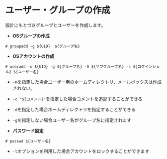 # ユーザー・グループの作成
設計にもとづきグループとユーザーを作成します。  

* **OSグループの作成**  

```
# groupadd -g ${GID}  ${グループ名}
```

* **OSアカウントの作成**  

```
# useradd -u ${UID} -g ${グループ名} -G ${サブグループ名} -s ${ログインシェル} ${ユーザー名}
```

* `-M`を指定した場合ユーザー用のホームディレクトリ、メールボックスは作成されない。
* `-c "${コメント}"`を指定した場合コメントを追記することができる
* `-d`を指定した場合ホームディレクトリを指定することができる
* `-g`を指定しない場合ユーザー名がグループ名に指定されます

* **パスワード設定**  

```
# passwd ${ユーザー名}
```

* `-l`オプションを利用した場合アカウントをロックすることができます